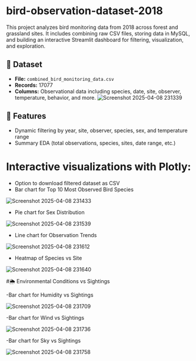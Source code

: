 # bird-observation-dataset-2018
This project analyzes bird monitoring data from 2018 across forest and grassland sites. It includes combining raw CSV files, storing data in MySQL, and building an interactive Streamlit dashboard for filtering, visualization, and exploration.
## 📁 Dataset

- **File:** `combined_bird_monitoring_data.csv`
- **Records:** 17077
- **Columns:** Observational data including species, date, site, observer, temperature, behavior, and more.
![Screenshot 2025-04-08 231339](https://github.com/user-attachments/assets/3ff71967-d1d6-464c-9ba4-9d7a010ca68d)
## 🚀 Features

- Dynamic filtering by year, site, observer, species, sex, and temperature range
- Summary EDA (total observations, species, sites, date range, etc.)

# Interactive visualizations with Plotly:
- Option to download filtered dataset as CSV
- Bar chart for Top 10 Most Observed Bird Species

![Screenshot 2025-04-08 231433](https://github.com/user-attachments/assets/c84469e6-b189-40cc-93d6-173340feac8c)

- Pie chart for Sex Distribution
  
![Screenshot 2025-04-08 231539](https://github.com/user-attachments/assets/20d2bfcc-0238-41fa-ae55-c771a6092699)

- Line chart for Observation Trends

![Screenshot 2025-04-08 231612](https://github.com/user-attachments/assets/86832919-8893-48de-8008-2ea13b1ae789)

- Heatmap of Species vs Site
  
![Screenshot 2025-04-08 231640](https://github.com/user-attachments/assets/ea9daa51-820e-44bf-8175-895704de297d)

#🌦️ Environmental Conditions vs Sightings

-Bar chart for Humidity vs Sightings

![Screenshot 2025-04-08 231709](https://github.com/user-attachments/assets/ddbc9bef-e741-486e-9a47-ab719116f43f)

-Bar chart for Wind vs Sightings

![Screenshot 2025-04-08 231736](https://github.com/user-attachments/assets/783b1689-6568-4b13-a755-9ee725f7e6b6)

-Bar chart for Sky vs Sightings

![Screenshot 2025-04-08 231758](https://github.com/user-attachments/assets/fe066698-fa3a-42cc-96d5-a0843319f420)







